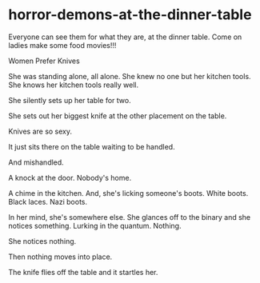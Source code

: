 # horror-demons-at-the-dinner-table
Everyone can see them for what they are, at the dinner table. Come on ladies make some food movies!!!

Women Prefer Knives

She was standing alone, all alone. She knew no one but her kitchen tools. She knows her kitchen tools really well.

She silently sets up her table for two.

She sets out her biggest knife at the other placement on the table.

Knives are so sexy.

It just sits there on the table waiting to be handled.

And mishandled.

A knock at the door. Nobody's home.

A chime in the kitchen. And, she's licking someone's boots. White boots. Black laces. Nazi boots.

In her mind, she's somewhere else. She glances off to the binary and she notices something. Lurking in the quantum. Nothing.

She notices nothing.

Then nothing moves into place.

The knife flies off the table and it startles her.

